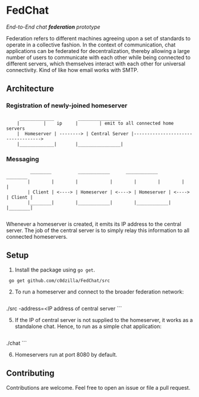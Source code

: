 # FedChat

_End-to-End chat **federation** prototype_

Federation refers to different machines agreeing upon a set of standards to operate in a collective fashion. In the context of communication, chat applications can be federated for decentralization, thereby allowing a large number of users to communicate with each other while being connected to different servers, which themselves interact with each other for universal connectivity. Kind of like how email works with SMTP.

## Architecture


### Registration of newly-joined homeserver

```
	 _____________		   ________________
	|	      |    ip	  |		   | emit to all connected home servers
	|  Homeserver | --------> | Central Server |----------------------------------->
	|_____________|		  |________________|

```

### Messaging

```
   		 ________          ____________		 ____________	       ________
		|        |        |            |        |	     |	      |	       |
   		| Client | <----> | Homeserver | <----> | Homeserver | <----> | Client |
   		|________|        |____________|        |____________|	      |________|
					
```

Whenever a homeserver is created, it emits its IP address to the central server. The job of the central server is to simply relay this information to all connected homeservers.
                             
## Setup

1. Install the package using `go get`.

```  go get github.com/c0dzilla/FedChat/src ```

2. To run a homeserver and connect to the broader federation network:

   ``` cd $GOPATH/bin
./src -address=<IP address of central server ```

5. If the IP of central server is not supplied to the homeserver, it works as a standalone chat. Hence, to run as a simple chat application:

   ``` cd $GOPATH/bin
./chat ```

6.  Homeservers run at port 8080 by default.

## Contributing

Contributions are welcome. Feel free to open an issue or file a pull request.

